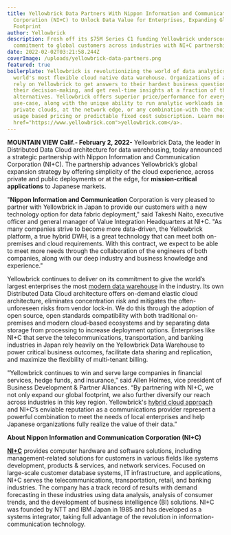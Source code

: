```yaml
---
title: Yellowbrick Data Partners With Nippon Information and Communication
  Corporation (NI+C) to Unlock Data Value for Enterprises, Expanding Global
  Footprint
author: Yellowbrick
description: Fresh off its $75M Series C1 funding Yellowbrick underscores its
  commitment to global customers across industries with NI+C partnership
date: 2022-02-02T03:21:58.244Z
coverImage: /uploads/yellowbrick-data-partners.png
featured: true
boilerplate: Yellowbrick is revolutionizing the world of data analytics with the
  world's most flexible cloud native data warehouse. Organizations of all sizes
  rely on Yellowbrick to get answers to their hardest business questions, power
  their decision-making, and get real-time insights at a fraction of the cost of
  alternatives. Yellowbrick offers superior price/performance for every business
  use-case, along with the unique ability to run analytic workloads in public or
  private clouds, at the network edge, or any combination-with the choice of
  usage based pricing or predictable fixed cost subscription. Learn more at <a
  href="https://www.yellowbrick.com">yellowbrick.com</a>.
---
```

**MOUNTAIN VIEW Calif.- February 2, 2022-** Yellowbrick Data, the leader in Distributed Data Cloud architecture for data warehousing, today announced a strategic partnership with Nippon Information and Communication Corporation (NI+C). The partnership advances Yellowbrick’s global expansion strategy by offering simplicity of the cloud experience, across private and public deployments or at the edge, for **mission-critical applications** to Japanese markets.

"**Nippon Information and Communication** Corporation is very pleased to partner with Yellowbrick in Japan to provide our customers with a new technology option for data fabric deployment," said Takeshi Naito, executive officer and general manager of Value Integration Headquarters at NI+C. "As many companies strive to become more data-driven, the Yellowbrick platform, a true hybrid DWH, is a great technology that can meet both on-premises and cloud requirements. With this contract, we expect to be able to meet more needs through the collaboration of the engineers of both companies, along with our deep industry and business knowledge and experience."

Yellowbrick continues to deliver on its commitment to give the world’s largest enterprises the most [modern data warehouse](https://www.yellowbrick.com/resources/executive-briefs/data-warehouse-modernization/) in the industry. Its own Distributed Data Cloud architecture offers on-demand elastic cloud architecture, eliminates concentration risk and mitigates the often-unforeseen risks from vendor lock-in. We do this through the adoption of open source, open standards compatibility with both traditional on-premises and modern cloud-based ecosystems and by separating data storage from processing to increase deployment options. Enterprises like NI+C that serve the telecommunications, transportation, and banking industries in Japan rely heavily on the Yellowbrick Data Warehouse to power critical business outcomes, facilitate data sharing and replication, and maximize the flexibility of multi-tenant billing.

"Yellowbrick continues to win and serve large companies in financial services, hedge funds, and insurance,” said Allen Holmes, vice president of Business Development & Partner Alliances. “By partnering with NI+C, we not only expand our global footprint, we also further diversify our reach across industries in this key region. Yellowbrick's [hybrid cloud approach](https://www.yellowbrick.com/blog/modernizing-your-data-warehouse-for-hybrid-cloud-analytics-whitepaper/) and NI+C’s enviable reputation as a communications provider represent a powerful combination to meet the needs of local enterprises and help Japanese organizations fully realize the value of their data.”

**About Nippon Information and Communication Corporation (NI+C)** 

**[NI+C](https://www.niandc.co.jp/english/message/)** provides computer hardware and software solutions, including management-related solutions for customers in various fields like systems development, products & services, and network services. Focused on large-scale customer database systems, IT infrastructure, and applications, NI+C serves the telecommunications, transportation, retail, and banking industries. The company has a track record of results with demand forecasting in these industries using data analysis, analysis of consumer trends, and the development of business intelligence (BI) solutions. NI+C was founded by NTT and IBM Japan in 1985 and has developed as a systems integrator, taking full advantage of the revolution in information-communication technology.
